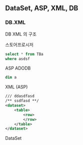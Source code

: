 ## DataSet, ASP, XML, DB

###  DB.XML

DB XML 의 구조






스토어프로시저
```sql
select * from TBa
where asdsf


```

ASP ADODB 
```vb
dim a

```

XML (ASP)
```xml
/// ddasdfasd
/** ssdfasd **/
<dataset>
    <table>
        <row>
        </row>
    </table>
</dataset>
```


DataSet
```javascript


```